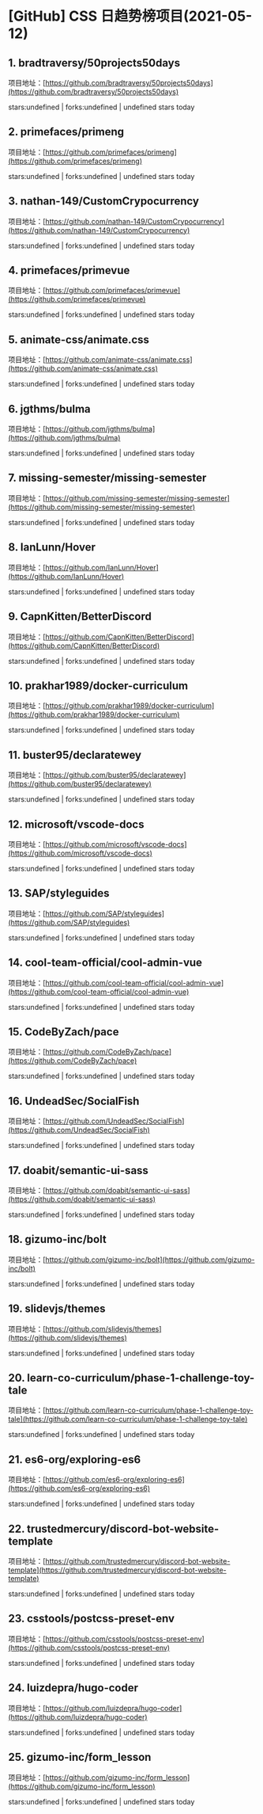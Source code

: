 # [GitHub] CSS 日趋势榜项目(2021-05-12)

## 1. bradtraversy/50projects50days 

项目地址：[https://github.com/bradtraversy/50projects50days](https://github.com/bradtraversy/50projects50days)

stars:undefined | forks:undefined | undefined stars today 



## 2. primefaces/primeng 

项目地址：[https://github.com/primefaces/primeng](https://github.com/primefaces/primeng)

stars:undefined | forks:undefined | undefined stars today 



## 3. nathan-149/CustomCrypocurrency 

项目地址：[https://github.com/nathan-149/CustomCrypocurrency](https://github.com/nathan-149/CustomCrypocurrency)

stars:undefined | forks:undefined | undefined stars today 



## 4. primefaces/primevue 

项目地址：[https://github.com/primefaces/primevue](https://github.com/primefaces/primevue)

stars:undefined | forks:undefined | undefined stars today 



## 5. animate-css/animate.css 

项目地址：[https://github.com/animate-css/animate.css](https://github.com/animate-css/animate.css)

stars:undefined | forks:undefined | undefined stars today 



## 6. jgthms/bulma 

项目地址：[https://github.com/jgthms/bulma](https://github.com/jgthms/bulma)

stars:undefined | forks:undefined | undefined stars today 



## 7. missing-semester/missing-semester 

项目地址：[https://github.com/missing-semester/missing-semester](https://github.com/missing-semester/missing-semester)

stars:undefined | forks:undefined | undefined stars today 



## 8. IanLunn/Hover 

项目地址：[https://github.com/IanLunn/Hover](https://github.com/IanLunn/Hover)

stars:undefined | forks:undefined | undefined stars today 



## 9. CapnKitten/BetterDiscord 

项目地址：[https://github.com/CapnKitten/BetterDiscord](https://github.com/CapnKitten/BetterDiscord)

stars:undefined | forks:undefined | undefined stars today 



## 10. prakhar1989/docker-curriculum 

项目地址：[https://github.com/prakhar1989/docker-curriculum](https://github.com/prakhar1989/docker-curriculum)

stars:undefined | forks:undefined | undefined stars today 



## 11. buster95/declaratewey 

项目地址：[https://github.com/buster95/declaratewey](https://github.com/buster95/declaratewey)

stars:undefined | forks:undefined | undefined stars today 



## 12. microsoft/vscode-docs 

项目地址：[https://github.com/microsoft/vscode-docs](https://github.com/microsoft/vscode-docs)

stars:undefined | forks:undefined | undefined stars today 



## 13. SAP/styleguides 

项目地址：[https://github.com/SAP/styleguides](https://github.com/SAP/styleguides)

stars:undefined | forks:undefined | undefined stars today 



## 14. cool-team-official/cool-admin-vue 

项目地址：[https://github.com/cool-team-official/cool-admin-vue](https://github.com/cool-team-official/cool-admin-vue)

stars:undefined | forks:undefined | undefined stars today 



## 15. CodeByZach/pace 

项目地址：[https://github.com/CodeByZach/pace](https://github.com/CodeByZach/pace)

stars:undefined | forks:undefined | undefined stars today 



## 16. UndeadSec/SocialFish 

项目地址：[https://github.com/UndeadSec/SocialFish](https://github.com/UndeadSec/SocialFish)

stars:undefined | forks:undefined | undefined stars today 



## 17. doabit/semantic-ui-sass 

项目地址：[https://github.com/doabit/semantic-ui-sass](https://github.com/doabit/semantic-ui-sass)

stars:undefined | forks:undefined | undefined stars today 



## 18. gizumo-inc/bolt 

项目地址：[https://github.com/gizumo-inc/bolt](https://github.com/gizumo-inc/bolt)

stars:undefined | forks:undefined | undefined stars today 



## 19. slidevjs/themes 

项目地址：[https://github.com/slidevjs/themes](https://github.com/slidevjs/themes)

stars:undefined | forks:undefined | undefined stars today 



## 20. learn-co-curriculum/phase-1-challenge-toy-tale 

项目地址：[https://github.com/learn-co-curriculum/phase-1-challenge-toy-tale](https://github.com/learn-co-curriculum/phase-1-challenge-toy-tale)

stars:undefined | forks:undefined | undefined stars today 



## 21. es6-org/exploring-es6 

项目地址：[https://github.com/es6-org/exploring-es6](https://github.com/es6-org/exploring-es6)

stars:undefined | forks:undefined | undefined stars today 



## 22. trustedmercury/discord-bot-website-template 

项目地址：[https://github.com/trustedmercury/discord-bot-website-template](https://github.com/trustedmercury/discord-bot-website-template)

stars:undefined | forks:undefined | undefined stars today 



## 23. csstools/postcss-preset-env 

项目地址：[https://github.com/csstools/postcss-preset-env](https://github.com/csstools/postcss-preset-env)

stars:undefined | forks:undefined | undefined stars today 



## 24. luizdepra/hugo-coder 

项目地址：[https://github.com/luizdepra/hugo-coder](https://github.com/luizdepra/hugo-coder)

stars:undefined | forks:undefined | undefined stars today 



## 25. gizumo-inc/form_lesson 

项目地址：[https://github.com/gizumo-inc/form_lesson](https://github.com/gizumo-inc/form_lesson)

stars:undefined | forks:undefined | undefined stars today 



